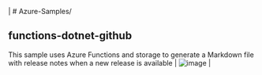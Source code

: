 | # Azure-Samples/
## **functions-dotnet-github**
This sample uses Azure Functions and storage to generate a Markdown file with release notes when a new release is available |
![image](https://github.com/EAZYLINK/ingryd-exercise/assets/83819099/0d1bf6fe-23a4-4c6f-829c-7ec9682e635a) |
